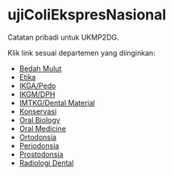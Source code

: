 # ujiColiEkspresNasional

Catatan pribadi untuk UKMP2DG.

Klik link sesuai departemen yang diinginkan:

- [Bedah Mulut](/univ/UKMP2DG/10%20-%20Bedah%20Mulut.md)
- [Etika](/univ/UKMP2DG/1%20-%20Etika.md)
- [IKGA/Pedo](/univ/UKMP2DG/5%20-%20IKGA.md)
- [IKGM/DPH](/univ/UKMP2DG/2%20-%20Dental%20Public%20Health.md)
- [IMTKG/Dental Material](/univ/UKMP2DG/11%20-%20IMTKG.md)
- [Konservasi](/univ/UKMP2DG/8%20-%20Konservasi.md)
- [Oral Biology](/univ/UKMP2DG/3%20-%20Oral%20Biology.md)
- [Oral Medicine](/univ/UKMP2DG/4%20-%20Oral%20Medicine.md)
- [Ortodonsia](/univ/UKMP2DG/7%20-%20Ortodonsia.md)
- [Periodonsia](/univ/UKMP2DG/6%20-%20Periodonsia.md)
- [Prostodonsia](/univ/UKMP2DG/12%20-%20Prostodonsia.md)
- [Radiologi Dental](/univ/UKMP2DG/9%20-%20Radiologi%20Dental.md)
